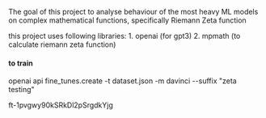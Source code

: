 The goal of this project to analyse behaviour of the most heavy ML models on
complex mathematical functions, specifically Riemann Zeta function

this project uses following libraries:
    1. openai (for gpt3)
    2. mpmath (to calculate riemann zeta function)


#### to train
openai api fine_tunes.create -t dataset.json -m davinci --suffix "zeta testing"

ft-1pvgwy90kSRkDl2pSrgdkYjg